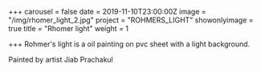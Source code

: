+++
carousel = false
date = 2019-11-10T23:00:00Z
image = "/img/rhomer_light_2.jpg"
project = "ROHMERS_LIGHT"
showonlyimage = true
title = "Rhomer light"
weight = 1

+++
Rohmer's light is a oil painting on pvc sheet with a light background.

Painted by artist Jiab Prachakul
